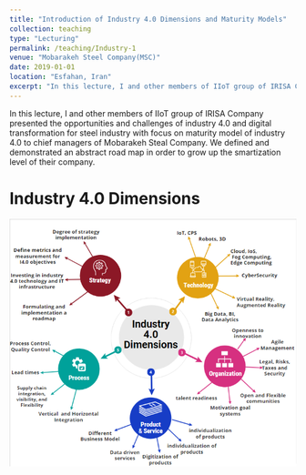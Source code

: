 ```yaml
---
title: "Introduction of Industry 4.0 Dimensions and Maturity Models"
collection: teaching
type: "Lecturing"
permalink: /teaching/Industry-1
venue: "Mobarakeh Steel Company(MSC)"
date: 2019-01-01
location: "Esfahan, Iran"
excerpt: "In this lecture, I and other members of IIoT group of IRISA Company presented the opportunities and challenges of industry 4.0 and digital transformation for steel industry with focus on maturity model of industry 4.0 to chief managers of Mobarakeh Steal Company. <a href="/teaching/Industry-1">Read More</a>"
---
```


In this lecture, I and other members of IIoT group of IRISA Company presented the opportunities and challenges of industry 4.0 and digital transformation for steel industry with focus on maturity model of industry 4.0 to chief managers of Mobarakeh Steal Company. We defined and demonstrated an abstract road map in order to grow up the smartization level of their company.

Industry 4.0 Dimensions
======
<img src='/images/Industry4Dimensions.png'>

